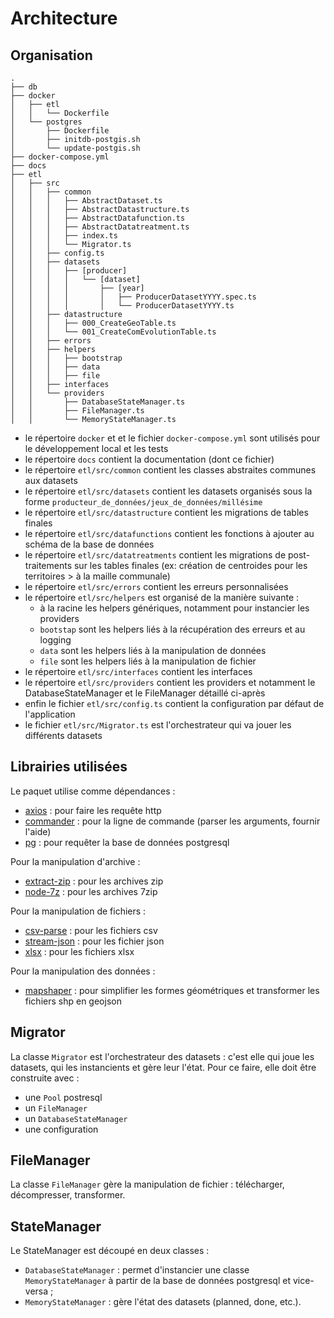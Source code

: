 # Architecture

## Organisation

```
.
├── db
├── docker
│   ├── etl
│   │   └── Dockerfile
│   └── postgres
│       ├── Dockerfile
│       ├── initdb-postgis.sh
│       └── update-postgis.sh
├── docker-compose.yml
├── docs
├── etl
│   ├── src
│   │   ├── common
│   │   │   ├── AbstractDataset.ts
│   │   │   ├── AbstractDatastructure.ts
│   │   │   ├── AbstractDatafunction.ts
│   │   │   ├── AbstractDatatreatment.ts
│   │   │   ├── index.ts
│   │   │   └── Migrator.ts
│   │   ├── config.ts
│   │   ├── datasets
│   │   │   ├── [producer]
│   │   │   │   └── [dataset]
│   │   │   │       ├── [year]
│   │   │   │       │   ├── ProducerDatasetYYYY.spec.ts
│   │   │   │       │   └── ProducerDatasetYYYY.ts
│   │   ├── datastructure
│   │   │   ├── 000_CreateGeoTable.ts
│   │   │   └── 001_CreateComEvolutionTable.ts
│   │   ├── errors
│   │   ├── helpers
│   │   │   ├── bootstrap
│   │   │   ├── data
│   │   │   ├── file
│   │   ├── interfaces
│   │   └── providers
│   │       ├── DatabaseStateManager.ts
│   │       ├── FileManager.ts
│   │       └── MemoryStateManager.ts
```

- le répertoire `docker` et et le fichier `docker-compose.yml` sont utilisés
  pour le développement local et les tests
- le répertoire `docs` contient la documentation (dont ce fichier)
- le répertoire `etl/src/common` contient les classes abstraites communes aux
  datasets
- le répertoire `etl/src/datasets` contient les datasets organisés sous la forme
  `producteur_de_données/jeux_de_données/millésime`
- le répertoire `etl/src/datastructure` contient les migrations de tables
  finales
- le répertoire `etl/src/datafunctions` contient les fonctions à ajouter au
  schéma de la base de données
- le répertoire `etl/src/datatreatments` contient les migrations de
  post-traitements sur les tables finales (ex: création de centroides pour les
  territoires > à la maille communale)
- le répertoire `etl/src/errors` contient les erreurs personnalisées
- le répertoire `etl/src/helpers` est organisé de la manière suivante :
  - à la racine les helpers génériques, notamment pour instancier les providers
  - `bootstap` sont les helpers liés à la récupération des erreurs et au logging
  - `data` sont les helpers liés à la manipulation de données
  - `file` sont les helpers liés à la manipulation de fichier
- le répertoire `etl/src/interfaces` contient les interfaces
- le répertoire `etl/src/providers` contient les providers et notamment le
  DatabaseStateManager et le FileManager détaillé ci-après
- enfin le fichier `etl/src/config.ts` contient la configuration par défaut de
  l'application
- le fichier `etl/src/Migrator.ts` est l'orchestrateur qui va jouer les
  différents datasets

## Librairies utilisées

Le paquet utilise comme dépendances :

- [axios](https://github.com/axios/axios) : pour faire les requête http
- [commander](https://github.com/tj/commander.ts/) : pour la ligne de commande
  (parser les arguments, fournir l'aide)
- [pg](https://github.com/brianc/node-postgres) : pour requêter la base de
  données postgresql

Pour la manipulation d'archive :

- [extract-zip](https://github.com/maxogden/extract-zip) : pour les archives zip
- [node-7z](https://github.com/quentinrossetti/node-7z) : pour les archives 7zip

Pour la manipulation de fichiers :

- [csv-parse](https://github.com/adaltas/node-csv) : pour les fichiers csv
- [stream-json](https://github.com/uhop/stream-json) : pour les fichier json
- [xlsx](https://github.com/SheetJS/sheetjs) : pour les fichiers xlsx

Pour la manipulation des données :

- [mapshaper](https://github.com/mbloch/mapshaper) : pour simplifier les formes
  géométriques et transformer les fichiers shp en geojson

## Migrator

La classe `Migrator` est l'orchestrateur des datasets : c'est elle qui joue les
datasets, qui les instancients et gère leur l'état. Pour ce faire, elle doit
être construite avec :

- une `Pool` postresql
- un `FileManager`
- un `DatabaseStateManager`
- une configuration

## FileManager

La classe `FileManager` gère la manipulation de fichier : télécharger,
décompresser, transformer.

## StateManager

Le StateManager est découpé en deux classes :

- `DatabaseStateManager` : permet d'instancier une classe `MemoryStateManager` à
  partir de la base de données postgresql et vice-versa ;
- `MemoryStateManager` : gère l'état des datasets (planned, done, etc.).
